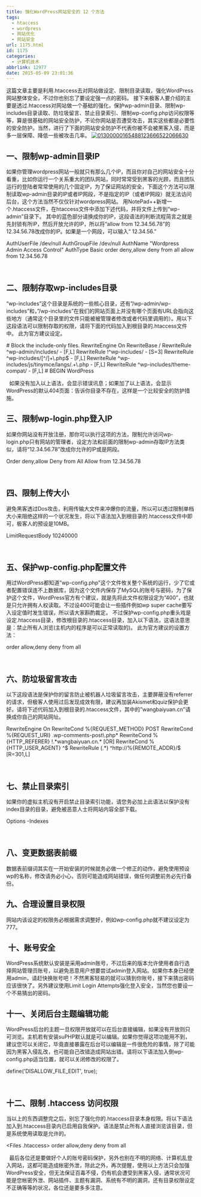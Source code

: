 ```yaml
---
title: 强化WordPress网站安全的 12 个方法
tags:
  - htaccess
  - wordpress
  - 网站优化
  - 网站安全
url: 1175.html
id: 1175
categories:
  - 计算机技术
abbrlink: 12977
date: 2015-05-09 23:01:36
---
```


这篇文章主要是利用.htaccess去对网站做设定、限制目录读取，强化WordPress网站整体安全，不过你也别忘了要设定强一点的密码。 接下来极客人要介绍的主要是透过.htaccess对网站做一个基础的强化，保护wp-admin目录、限制wp-includes目录读取、防垃圾留言、禁止目录索引、限制wp-config.php访问权限等等，算是很基础的网站安全防护，不论你网站是否遭受攻击，其实这些都是必要性的安全防护。当然，进行了下面的网站安全防护不代表你被不会被黑客入侵，而是多一层保障、降低一些被攻击几率。 [![01300000165488123666522066630](http://wangbaiyuan.cn/wp-content/uploads/2015/05/01300000165488123666522066630.jpg)](http://wangbaiyuan.cn/wp-content/uploads/2015/05/01300000165488123666522066630.jpg)  

一、限制wp-admin目录IP
----------------

如果你管理wordpress网站一般就只有那么几个IP，而且你对自己的网站安全十分看重，比如你运行一个关系重大的团队网站，同时常常受到黑客的光顾，而且团队运行的登陆者常常使用的几个固定IP，为了保证网站的安全，下面这个方法可以限制读取wp-admin目录的IP或者IP网段，不是指定的IP（或者IP网段）就无法访问后台，这个方法当然不仅仅针对wordpress网站。 用NotePad++新增一个.htaccess文件，在htaccess文件中添加下述代码，并将文件上传到“wp-admin”目录下。 其中的蓝色部分请换成你的IP，这段语法的判断流程简言之就是先封锁有所IP，然后开放允许的IP，所以将“allow from 12.34.56.78”的12.34.56.78改成你的IP。如果是一个网段，可以输入“ 12.34.56.”

AuthUserFile /dev/null
AuthGroupFile /dev/null
AuthName "Wordpress Admin Access Control"
AuthType Basic
<LIMIT GET>
order deny,allow
deny from all
allow from 12.34.56.78
</LIMIT>

 

二、限制存取wp-includes目录
-------------------

“wp-includes”这个目录是系统的一些核心目录，还有”/wp-admin/wp-includes”和，”/wp-includes”在我们的网站页面上并没有哪个页面有URL会指向这些地方（通常这个目录里的文件只能被被管理者修改或者代码里调用的）。用以下这段语法可以限制存取的权限，请将下面的代码加入到根目录的.htaccess文件中。 此为官方建议设定。

\# Block the include-only files.
RewriteEngine On
RewriteBase /
RewriteRule ^wp-admin/includes/ - \[F,L\]
RewriteRule !^wp-includes/ - \[S=3\]
RewriteRule ^wp-includes/\[^/\]+\\.php$ - \[F,L\]
RewriteRule ^wp-includes/js/tinymce/langs/.+\\.php - \[F,L\]
RewriteRule ^wp-includes/theme-compat/ - \[F,L\]
\# BEGIN WordPress

  如果没有加入以上语法，会显示错误讯息；如果加了以上语法，会显示WordPress的默认404页面：告诉你目录不存在，这样是一个比较安全的防护措施。

三、限制wp-login.php登入IP
--------------------

如果你网站没有开放注册，那你可以执行这项的方法，限制允许访问wp-login.php只有网站的管理者，设定方法和前面的限制wp-admin存取IP方法类似，请将“12.34.56.78”改成你允许的IP或是网段。

<Files wp-login.php>
Order deny,allow
Deny from All
Allow from 12.34.56.78
</Files>

 

四、限制上传大小
--------

避免黑客透过Dos攻击，利用传输大文件来冲爆你的流量，所以可以透过限制单档大小来阻绝这样的一个状况发生，将以下语法加入到根目录的.htaccess文件中即可，极客人的预设是10MB。

LimitRequestBody 10240000

 

五、保护wp-config.php配置文件
---------------------

用过WordPress都知道”wp-config.php”这个文件攸关整个系统的运行，少了它或者配置错误连不上数据库，因为这个文件内保存了MySQL的账号与密码，为了保护这个文件，WordPress官方有个建议，就是先将此文件权限设定为”400”，也就是只允许拥有人权读取。不过设400可能会让一些插件例如wp super cache要写入设定值时发生错误，所以请大家斟酌裁定。 不过保护wp-config.php重头戏是设定.htaccess目录，修改根目录的.htaccess目录，加入以下语法，这语法意思是：禁止所有人浏览(主机内的程序是可以正常读取的)。 此为官方建议的设置方法：

<files wp-config.php>
order allow,deny
deny from all
</files>

 

六、防垃圾留言攻击
---------

以下这段语法是保护你的留言防止被机器人垃圾留言攻击，主要屏蔽没有referrer的请求，但极客人使用过后发现成效有限，建议再加装Akismet和quiz保护会更好。请将下述代码加入到根目录的.htaccess文件，其中的”wangbaiyuan.cn”请换成你自己的网站网址。

RewriteEngine On
RewriteCond %{REQUEST_METHOD} POST
RewriteCond %{REQUEST_URI} .wp-comments-post\\.php*
RewriteCond %{HTTP_REFERER} !.\*wangbaiyuan.cn.\* \[OR\]
RewriteCond %{HTTP\_USER\_AGENT} ^$
RewriteRule (.*) ^http://%{REMOTE_ADDR}/$ \[R=301,L\]

 

七、禁止目录索引
--------

如果你的虚拟主机没有开启禁止目录索引功能，请您务必加上此语法以保护没有index目录的目录，避免被恶意人士将网站内容全部下载。

Options -Indexes

 

八、变更数据表前缀
---------

数据表前缀词其实在一开始安装的时候就务必做一个修正的动作，避免使用预设wp的名称，修改请务必小心，否则可能造成网站错误，做任何调整前务必先行备份。

九、合理设置目录权限
----------

网站内该设定的权限务必根据需求调整好，例如wp-config.php就不建议设定为777。

 十、账号安全
-------

WordPress系统默认安装是采用admin账号，不过后来的版本允许使用者自行选择网站管理员账号，以避免恶意用户想要尝试admin登入网站。如果你本身已经使用admin，请赶快换账号吧！不然黑客轻易的就可以猜到你账号，接下来猜出密码应该很快了。另外建议使用Limit Login Attempts强化登入安全，当然您也要设一个不易猜出的密码。

十一、关闭后台主题编辑功能
-------------

WordPress后台的主题一旦权限开放就可以在后台直接编辑，如果没有开放则只可浏览。主机若有安装suPHP默认就是可以编辑。如果你觉得这项功能用不到，建议您可以关闭它，毕竟直接暴露在后台可以编辑是一件很危险的事情，除了可能因为黑客入侵乱改，也可能自己改错造成网站出错。请将以下语法加入倒wp-config.php适当位置，就可以关闭修改的权限了。

define('DISALLOW\_FILE\_EDIT', true);

 

十二、限制 .htaccess 访问权限
--------------------

当以上的东西调整完之后，别忘了强化你的.htaccess目录本身权限。将以下语法加入到.htaccess目录内已启用自我保护。语法是禁止所有人直接浏览该目录，但是系统使用读取是允许的。

<Files .htaccess>
order allow,deny
deny from all
</Files>

  最后各位还是要做好个人的账号密码保护，另外也别在不明的网络、计算机乱登入网站，这都可能造成帐密外泄，除此之外，再次提醒，使用以上方法只会加强WordPress安全，但无法保证百毒不侵，仍有机会遭受到黑客入侵，通常状况可能是您帐密外泄、网站插件、主题有漏洞、系统有不明的漏洞，还有目录权限设定不正确等等的状况，各位还是要多多注意。